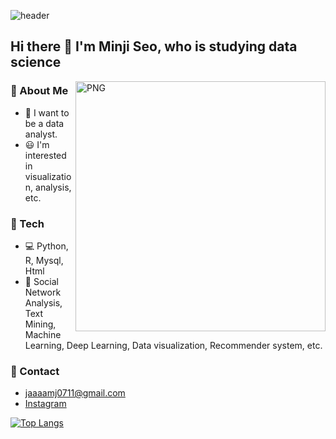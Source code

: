 ![header](https://capsule-render.vercel.app/api?type=soft&color=auto&height=100&section=header&text=Thanks%20for%20visiting&fontSize=70&animation=twinkling)


## Hi there 👋 I'm Minji Seo, who is studying data science

<img align="right" alt="PNG" src = "https://user-images.githubusercontent.com/55734436/114543802-a7d85e80-9c94-11eb-8832-7cd1e923377b.png" width="400px" />

### :information_desk_person: About Me
- :pray: I want to be a data analyst.
- :smiley: I'm interested in visualization, analysis, etc.


### :wrench: Tech
- :computer: Python, R, Mysql, Html
- :dizzy: Social Network Analysis, Text Mining, Machine Learning, Deep Learning, Data visualization, Recommender system, etc.


### :email: Contact
- jaaaamj0711@gmail.com
- [Instagram](https://www.instagram.com/mingzss/)   


[![Top Langs](https://github-readme-stats.vercel.app/api/top-langs/?username=jaaaamj0711&layout=compact)](https://github.com/anuraghazra/github-readme-stats)

